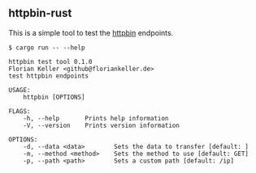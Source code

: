## httpbin-rust

This is a simple tool to test the [httpbin](https://httpbin.org) endpoints.

```
$ cargo run -- --help

httpbin test tool 0.1.0
Florian Keller <github@floriankeller.de>
test httpbin endpoints

USAGE:
    httpbin [OPTIONS]

FLAGS:
    -h, --help       Prints help information
    -V, --version    Prints version information

OPTIONS:
    -d, --data <data>        Sets the data to transfer [default: ]
    -m, --method <method>    Sets the method to use [default: GET]
    -p, --path <path>        Sets a custom path [default: /ip]
```
